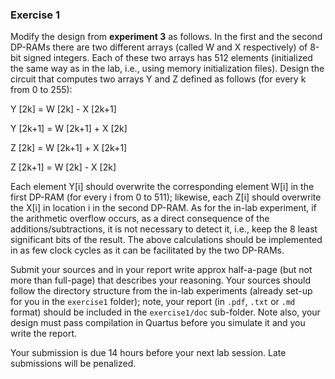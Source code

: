 ### Exercise 1

Modify the design from __experiment 3__ as follows. In the first and the second DP-RAMs there are two different arrays (called W and X respectively) of 8-bit signed integers. Each of these two arrays has 512 elements (initialized the same way as in the lab, i.e., using memory initialization files). Design the circuit that computes two arrays Y and Z defined as follows (for every k from 0 to 255): 

Y [2k]   = W [2k]   - X [2k+1]

Y [2k+1] = W [2k+1] + X [2k]

Z [2k]   = W [2k+1] + X [2k+1]

Z [2k+1] = W [2k]   - X [2k]

Each element Y[i] should overwrite the corresponding element W[i] in the first DP-RAM (for every i from 0 to 511); likewise, each Z[i] should overwrite the X[i] in location i in the second DP-RAM. As for the in-lab experiment, if the arithmetic overflow occurs, as a direct consequence of the additions/subtractions, it is not necessary to detect it, i.e., keep the 8 least significant bits of the result. The above calculations should be implemented in as few clock cycles as it can be facilitated by the two DP-RAMs.

Submit your sources and in your report write approx half-a-page (but not more than full-page) that describes your reasoning. Your sources should follow the directory structure from the in-lab experiments (already set-up for you in the `exercise1` folder); note, your report (in `.pdf`, `.txt` or `.md` format) should be included in the `exercise1/doc` sub-folder. Note also, your design must pass compilation in Quartus before you simulate it and you write the report.

Your submission is due 14 hours before your next lab session. Late submissions will be penalized.

